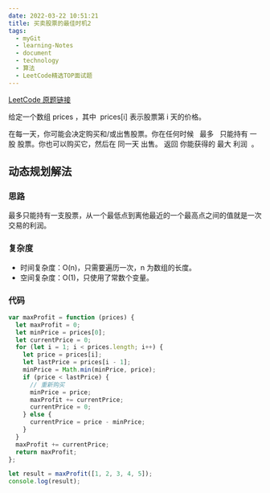 ```yaml
---
date: 2022-03-22 10:51:21
title: 买卖股票的最佳时机2
tags:
  - myGit
  - learning-Notes
  - document
  - technology
  - 算法
  - LeetCode精选TOP面试题
---
```


[LeetCode 原题链接](https://leetcode-cn.com/problems/best-time-to-buy-and-sell-stock-ii/)

给定一个数组 prices ，其中  prices[i] 表示股票第 i 天的价格。

在每一天，你可能会决定购买和/或出售股票。你在任何时候   最多   只能持有 一股 股票。你也可以购买它，然后在 同一天 出售。
返回 你能获得的 最大 利润  。


## 动态规划解法

### 思路

最多只能持有一支股票，从一个最低点到离他最近的一个最高点之间的值就是一次交易的利润。

### 复杂度

- 时间复杂度：O(n)，只需要遍历一次，n 为数组的长度。
- 空间复杂度：O(1)，只使用了常数个变量。

### 代码

```js
var maxProfit = function (prices) {
  let maxProfit = 0;
  let minPrice = prices[0];
  let currentPrice = 0;
  for (let i = 1; i < prices.length; i++) {
    let price = prices[i];
    let lastPrice = prices[i - 1];
    minPrice = Math.min(minPrice, price);
    if (price < lastPrice) {
      // 重新购买
      minPrice = price;
      maxProfit += currentPrice;
      currentPrice = 0;
    } else {
      currentPrice = price - minPrice;
    }
  }
  maxProfit += currentPrice;
  return maxProfit;
};

let result = maxProfit([1, 2, 3, 4, 5]);
console.log(result);
```